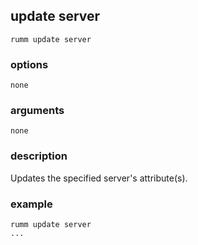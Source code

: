 ## update server

```
rumm update server
```

### options

```
none
```

### arguments

```
none
```

### description
Updates the specified server's attribute(s).

### example

```
rumm update server
...
```